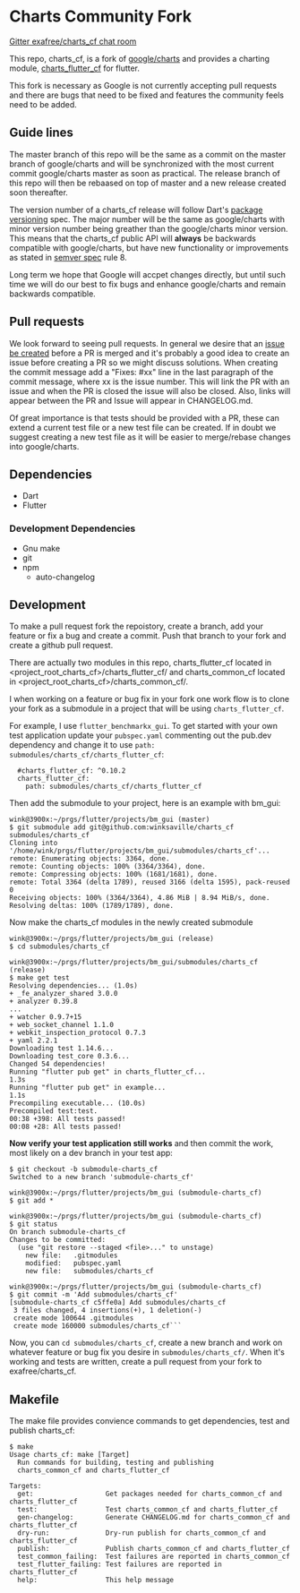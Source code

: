 # Charts Community Fork

[Gitter exafree/charts_cf chat room](https://gitter.im/exafree/charts_cf)

This repo, charts_cf, is a fork of [google/charts](https://github.com/google/charts)
and provides a charting module, [charts_flutter_cf](https://pub.dev/packages/charts_flutter_cf) for flutter.

This fork is necessary as Google is not currently accepting pull
requests and there are bugs that need to be fixed and features the
community feels need to be added.

## Guide lines

The master branch of this repo will be the same as a commit on
the master branch of google/charts and will be synchronized with the most
current commit google/charts master as soon as practical. The release branch of
this repo will then be rebaased on top of master and a new release
created soon thereafter.

The version number of a charts_cf release will follow
Dart's [package versioning](https://dart.dev/tools/pub/versioning) spec.
The major number will be the same as google/charts with minor version
number being greather than the google/charts minor version. This means
that the charts_cf public API will **always** be backwards compatible with
google/charts, but have new functionality or improvements as stated in
[semver spec](https://semver.org/spec/v2.0.0-rc.1.html) rule 8.

Long term we hope that Google will accpet changes directly, but until
such time we will do our best to fix bugs and enhance google/charts
and remain backwards compatible.

## Pull requests

We look forward to seeing pull requests. In general we desire that
an [issue be created](https://git@github.com/exafree/charts_cf/issues)
before a PR is merged and it's probably a good idea to create an issue
before creating a PR so we might discuss solutions. When creating
the commit message add a "Fixes: #xx" line in the last paragraph of
the commit message, where xx is the issue number. This will link the
PR with an issue and when the PR is closed the issue will also be closed.
Also, links will appear between the PR and Issue will appear in
CHANGELOG.md.

Of great importance is that tests should be provided with a PR, these
can extend a current test file or a new test file can be created. If
in doubt we suggest creating a new test file as it will be easier to
merge/rebase changes into google/charts.

## Dependencies
 - Dart
 - Flutter

### Development Dependencies
 - Gnu make
 - git
 - npm
   - auto-changelog

## Development

To make a pull request fork the repoistory, create a branch,
add your feature or fix a bug and create a commit. Push that branch to
your fork and create a github pull request.

There are actually two modules in this repo, charts_flutter_cf located in
<project_root_charts_cf>/charts_flutter_cf/ and charts_common_cf located in
<project_root_charts_cf>/charts_common_cf/.

I when working on a feature or bug fix in your fork one work flow is to clone
your fork as a submodule in a project that will be using `charts_flutter_cf`.

For example, I use `flutter_benchmarkx_gui`. To get started with your own
test application update your `pubspec.yaml` commenting out the pub.dev
dependency and change it to use `path: submodules/charts_cf/charts_flutter_cf`:
```
  #charts_flutter_cf: ^0.10.2
  charts_flutter_cf:
    path: submodules/charts_cf/charts_flutter_cf
```

Then add the submodule to your project, here is an example with bm_gui:
```
wink@3900x:~/prgs/flutter/projects/bm_gui (master)
$ git submodule add git@github.com:winksaville/charts_cf submodules/charts_cf
Cloning into '/home/wink/prgs/flutter/projects/bm_gui/submodules/charts_cf'...
remote: Enumerating objects: 3364, done.
remote: Counting objects: 100% (3364/3364), done.
remote: Compressing objects: 100% (1681/1681), done.
remote: Total 3364 (delta 1789), reused 3166 (delta 1595), pack-reused 0
Receiving objects: 100% (3364/3364), 4.86 MiB | 8.94 MiB/s, done.
Resolving deltas: 100% (1789/1789), done.
```

Now make the charts_cf modules in the newly created submodule
```
wink@3900x:~/prgs/flutter/projects/bm_gui (release)
$ cd submodules/charts_cf

wink@3900x:~/prgs/flutter/projects/bm_gui/submodules/charts_cf (release)
$ make get test
Resolving dependencies... (1.0s)
+ _fe_analyzer_shared 3.0.0
+ analyzer 0.39.8
...
+ watcher 0.9.7+15
+ web_socket_channel 1.1.0
+ webkit_inspection_protocol 0.7.3
+ yaml 2.2.1
Downloading test 1.14.6...
Downloading test_core 0.3.6...
Changed 54 dependencies!
Running "flutter pub get" in charts_flutter_cf...                   1.3s
Running "flutter pub get" in example...                             1.1s
Precompiling executable... (10.0s)
Precompiled test:test.
00:38 +398: All tests passed!
00:08 +28: All tests passed!
```

**Now verify your test application still works** and then commit the work,
most likely on a dev branch in your test app:
```
$ git checkout -b submodule-charts_cf
Switched to a new branch 'submodule-charts_cf'

wink@3900x:~/prgs/flutter/projects/bm_gui (submodule-charts_cf)
$ git add *

wink@3900x:~/prgs/flutter/projects/bm_gui (submodule-charts_cf)
$ git status
On branch submodule-charts_cf
Changes to be committed:
  (use "git restore --staged <file>..." to unstage)
	new file:   .gitmodules
	modified:   pubspec.yaml
	new file:   submodules/charts_cf

wink@3900x:~/prgs/flutter/projects/bm_gui (submodule-charts_cf)
$ git commit -m 'Add submodules/charts_cf'
[submodule-charts_cf c5ffe0a] Add submodules/charts_cf
 3 files changed, 4 insertions(+), 1 deletion(-)
 create mode 100644 .gitmodules
 create mode 160000 submodules/charts_cf```
```

Now, you can `cd submodules/charts_cf`, create a new branch and work on
whatever feature or bug fix you desire in `submodules/charts_cf/`. When it's
working and tests are written, create a pull request from your fork to
exafree/charts_cf.

## Makefile

The make file provides convience commands to get dependencies, test and publish
charts_cf:
```
$ make
Usage charts_cf: make [Target]
  Run commands for building, testing and publishing
  charts_common_cf and charts_flutter_cf

Targets:
  get:                  Get packages needed for charts_common_cf and charts_flutter_cf
  test:                 Test charts_common_cf and charts_flutter_cf
  gen-changelog:        Generate CHANGELOG.md for charts_common_cf and charts_flutter_cf
  dry-run:              Dry-run publish for charts_common_cf and charts_flutter_cf
  publish:              Publish charts_common_cf and charts_flutter_cf
  test_common_failing:  Test failures are reported in charts_common_cf
  test_flutter_failing: Test failures are reported in charts_flutter_cf
  help:                 This help message
```
